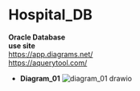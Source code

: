 # Hospital_DB
**Oracle Database**
<br>
**use site**
<br>
https://app.diagrams.net/ 
<br>
https://aquerytool.com/
<br>
- **Diagram_01**
![diagram_01 drawio](https://user-images.githubusercontent.com/114325862/202462746-7e728b1d-6561-4450-a519-103b1a69e5e0.png)
